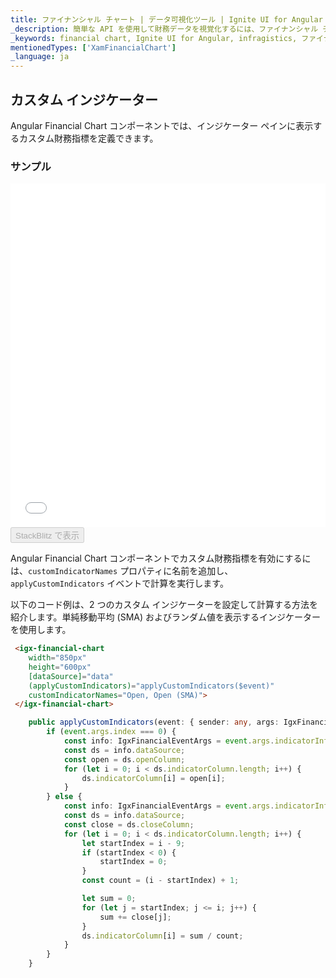 ```yaml
---
title: ファイナンシャル チャート | データ可視化ツール | Ignite UI for Angular | インフラジスティックス | カスタム インジケーター
_description: 簡単な API を使用して財務データを視覚化するには、ファイナンシャル チャート コンポーネントを使用します。詳細については、デモ、依存関係、使用方法、およびツールバーを参照してください。
_keywords: financial chart, Ignite UI for Angular, infragistics, ファイナンシャル チャート, インフラジスティックス, ファイナンシャル チャート, インフラジスティックス
mentionedTypes: ['XamFinancialChart']
_language: ja
---
```


## カスタム インジケーター

Angular Financial Chart コンポーネントでは、インジケーター ペインに表示するカスタム財務指標を定義できます。

### サンプル

<div class="sample-container loading" style="height: 550px">
    <iframe id="financial-chart-custom-indicators-iframe" src='{environment:dvDemosBaseUrl}/charts/financial-chart-custom-indicators' width="100%" height="100%" seamless frameBorder="0" onload="onXPlatSampleIframeContentLoaded(this);"></iframe>
</div>
<div>
    <button data-localize="stackblitz" disabled class="stackblitz-btn"   data-iframe-id="financial-chart-custom-indicators-iframe" data-demos-base-url="{environment:dvDemosBaseUrl}">StackBlitz で表示
    </button>
</div>

<div class="divider--half"></div>

Angular Financial Chart コンポーネントでカスタム財務指標を有効にするには、`customIndicatorNames` プロパティに名前を追加し、`applyCustomIndicators` イベントで計算を実行します。

以下のコード例は、2 つのカスタム インジケーターを設定して計算する方法を紹介します。単純移動平均 (SMA) およびランダム値を表示するインジケーターを使用します。

```html
 <igx-financial-chart
    width="850px"
    height="600px"
    [dataSource]="data"
    (applyCustomIndicators)="applyCustomIndicators($event)"
    customIndicatorNames="Open, Open (SMA)">
 </igx-financial-chart>
```

```ts
    public applyCustomIndicators(event: { sender: any, args: IgxFinancialChartCustomIndicatorArgs }) {
        if (event.args.index === 0) {
            const info: IgxFinancialEventArgs = event.args.indicatorInfo;
            const ds = info.dataSource;
            const open = ds.openColumn;
            for (let i = 0; i < ds.indicatorColumn.length; i++) {
                ds.indicatorColumn[i] = open[i];
            }
        } else {
            const info: IgxFinancialEventArgs = event.args.indicatorInfo;
            const ds = info.dataSource;
            const close = ds.closeColumn;
            for (let i = 0; i < ds.indicatorColumn.length; i++) {
                let startIndex = i - 9;
                if (startIndex < 0) {
                    startIndex = 0;
                }
                const count = (i - startIndex) + 1;

                let sum = 0;
                for (let j = startIndex; j <= i; j++) {
                    sum += close[j];
                }
                ds.indicatorColumn[i] = sum / count;
            }
        }
    }
```
